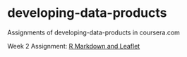 # developing-data-products
Assignments of developing-data-products in coursera.com

Week 2 Assignment:
[R Markdown and Leaflet](https://swsoyee.github.io/developing-data-products/r-markdown-and-leaflet/homework.html)
